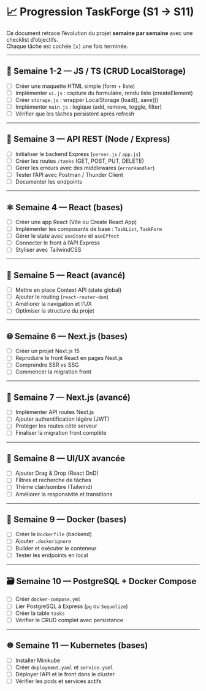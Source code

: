 # 📈 Progression TaskForge (S1 → S11)

Ce document retrace l’évolution du projet **semaine par semaine** avec une checklist d’objectifs.  
Chaque tâche est cochée `[x]` une fois terminée.

---

## 🧩 Semaine 1-2 — JS / TS (CRUD LocalStorage)
- [ ] Créer une maquette HTML simple (form + liste)
- [ ] Implémenter `ui.js` : capture du formulaire, rendu liste (createElement)
- [ ] Créer `storage.js` : wrapper LocalStorage (load(), save())
- [ ] Implémenter `main.js` : logique (add, remove, toggle, filter)
- [ ] Vérifier que les tâches persistent après refresh

---

## 🚀 Semaine 3 — API REST (Node / Express)
- [ ] Initialiser le backend Express (`server.js` / `app.js`)
- [ ] Créer les routes `/tasks` (GET, POST, PUT, DELETE)
- [ ] Gérer les erreurs avec des middlewares (`errorHandler`)
- [ ] Tester l’API avec Postman / Thunder Client
- [ ] Documenter les endpoints

---

## ⚛️ Semaine 4 — React (bases)
- [ ] Créer une app React (Vite ou Create React App)
- [ ] Implémenter les composants de base : `TaskList`, `TaskForm`
- [ ] Gérer le state avec `useState` et `useEffect`
- [ ] Connecter le front à l’API Express
- [ ] Styliser avec TailwindCSS

---

## 🧠 Semaine 5 — React (avancé)
- [ ] Mettre en place Context API (state global)
- [ ] Ajouter le routing (`react-router-dom`)
- [ ] Améliorer la navigation et l’UX
- [ ] Optimiser la structure du projet

---

## 🌐 Semaine 6 — Next.js (bases)
- [ ] Créer un projet Next.js 15
- [ ] Reproduire le front React en pages Next.js
- [ ] Comprendre SSR vs SSG
- [ ] Commencer la migration front

---

## 🔐 Semaine 7 — Next.js (avancé)
- [ ] Implémenter API routes Next.js
- [ ] Ajouter authentification légère (JWT)
- [ ] Protéger les routes côté serveur
- [ ] Finaliser la migration front complète

---

## 🎨 Semaine 8 — UI/UX avancée
- [ ] Ajouter Drag & Drop (React DnD)
- [ ] Filtres et recherche de tâches
- [ ] Thème clair/sombre (Tailwind)
- [ ] Améliorer la responsivité et transitions

---

## 🐳 Semaine 9 — Docker (bases)
- [ ] Créer le `Dockerfile` (backend)
- [ ] Ajouter `.dockerignore`
- [ ] Builder et exécuter le conteneur
- [ ] Tester les endpoints en local

---

## 🗃️ Semaine 10 — PostgreSQL + Docker Compose
- [ ] Créer `docker-compose.yml`
- [ ] Lier PostgreSQL à Express (`pg` ou `Sequelize`)
- [ ] Créer la table `tasks`
- [ ] Vérifier le CRUD complet avec persistance

---

## ☸️ Semaine 11 — Kubernetes (bases)
- [ ] Installer Minikube
- [ ] Créer `deployment.yaml` et `service.yaml`
- [ ] Déployer l’API et le front dans le cluster
- [ ] Vérifier les pods et services actifs
